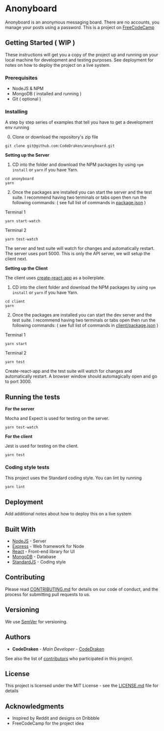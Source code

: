 # Anonyboard

Anonyboard is an anonymous messaging board. There are no accounts, you manage your posts using a password. This is a project on [FreeCodeCamp](http://freecodecamp.com/)


## Getting Started ( WIP )

These instructions will get you a copy of the project up and running on your local machine for development and testing purposes. See deployment for notes on how to deploy the project on a live system.

### Prerequisites

* NodeJS & NPM
* MongoDB ( installed and running )
* Git ( optional )

### Installing

A step by step series of examples that tell you have to get a development env running

0. Clone or download the repository's zip file

```
git clone git@github.com:CodeDraken/anonyboard.git
```

**Setting up the Server**

1. CD into the folder and download the NPM packages by using `npm install` or `yarn` if you have Yarn.

```
cd anonyboard
yarn
```

2. Once the packages are installed you can start the server and the test suite. I recommend having two terminals or tabs open then run the following commands: ( see full list of commands in [package.json](package.json) )

Terminal 1
```
yarn start-watch
```

Terminal 2
```
yarn test-watch
```

The server and test suite will watch for changes and automatically restart. The server uses port 5000.
This is only the API server, we will setup the client next.

**Setting up the Client**

The client uses [create-react-app](https://github.com/facebookincubator/create-react-app) as a boilerplate.

1. CD into the client folder and download the NPM packages by using `npm install` or `yarn` if you have Yarn.

```
cd client
yarn
```

2. Once the packages are installed you can start the dev server and the test suite. I recommend having two terminals or tabs open then run the following commands: ( see full list of commands in [client/package.json](client/package.json) )

Terminal 1
```
yarn start
```

Terminal 2
```
yarn test
```

Create-react-app and the test suite will watch for changes and automatically restart. A browser window should automagically open and go to port 3000.


## Running the tests

**For the server**

Mocha and Expect is used for testing on the server.
```
yarn test-watch
```

**For the client**

Jest is used for testing on the client.
```
yarn test
```


### Coding style tests

This project uses the Standard coding style. You can lint by running
```
yarn lint
```

## Deployment

Add additional notes about how to deploy this on a live system

## Built With

* [NodeJS](https://nodejs.org/) - Server
* [Express](https://github.com/expressjs/express) - Web framework for Node
* [React](https://github.com/facebook/react) - Front-end library for UI
* [MongoDB](https://www.mongodb.com/) - Database
* [StandardJS](https://standardjs.com/) - Coding style

## Contributing

Please read [CONTRIBUTING.md](CONTRIBUTING.md) for details on our code of conduct, and the process for submitting pull requests to us.

## Versioning

We use [SemVer](http://semver.org/) for versioning.

## Authors

* **CodeDraken** - *Main Developer* - [CodeDraken](https://github.com/CodeDraken)

See also the list of [contributors](https://github.com/CodeDraken/anonyboard/contributors) who participated in this project.

## License

This project is licensed under the MIT License - see the [LICENSE.md](LICENSE.md) file for details

## Acknowledgments

* Inspired by Reddit and designs on Dribbble
* FreeCodeCamp for the project idea
